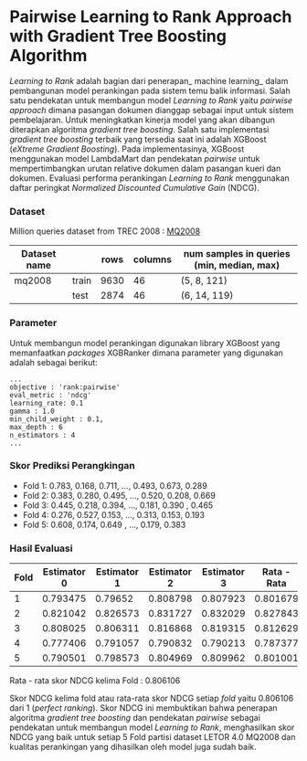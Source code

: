 # Pairwise Learning to Rank Approach with Gradient Tree Boosting Algorithm 
_Learning to Rank_ adalah bagian dari penerapan_ machine learning_ dalam pembangunan model perankingan pada sistem temu balik informasi. Salah satu pendekatan untuk membangun model _Learning to Rank_ yaitu _pairwise approach_ dimana pasangan dokumen dianggap sebagai input untuk sistem pembelajaran. Untuk meningkatkan kinerja model yang akan dibangun diterapkan algoritma _gradient tree boosting_. Salah satu implementasi _gradient tree boosting_ terbaik yang tersedia saat ini adalah XGBoost (_eXtreme Gradient Boosting_). Pada implementasinya, XGBoost menggunakan model LambdaMart dan pendekatan _pairwise_ untuk mempertimbangkan urutan relative dokumen dalam pasangan kueri dan dokumen. Evaluasi performa perankingan _Learning to Rank_ menggunakan daftar peringkat _Normalized Discounted Cumulative Gain_ (NDCG).

### Dataset
Million queries dataset from TREC 2008 :
[MQ2008](https://www.microsoft.com/en-us/research/project/letor-learning-rank-information-retrieval/#!letor-4-0)

| Dataset name |       | rows   | columns | num samples in queries (min, median, max) | 
|--------------|-------|--------|---------|-------------------------------------------| 
| mq2008       | train | 9630   | 46      | (5, 8, 121)                               | 
|              | test  | 2874   | 46      | (6, 14, 119)                              | 

### Parameter
Untuk membangun model perankingan digunakan library XGBoost yang memanfaatkan _packages_ XGBRanker dimana parameter yang digunakan adalah sebagai berikut:

```
...
objective : 'rank:pairwise'
eval_metric : 'ndcg'
learning_rate: 0.1
gamma : 1.0
min_child_weight : 0.1,
max_depth : 6
n_estimators : 4
...
```

### Skor Prediksi Perangkingan
 - Fold 1: 0.783, 0.168, 0.711, ..., 0.493, 0.673, 0.289
 - Fold 2: 0.383, 0.280, 0.495, ..., 0.520, 0.208, 0.669
 - Fold 3: 0.445, 0.218, 0.394, ..., 0.181, 0.390 , 0.465
 - Fold 4: 0.276, 0.527, 0.153, ..., 0.313, 0.153, 0.193
 - Fold 5: 0.608, 0.174, 0.649 , ..., 0.179, 0.383


### Hasil Evaluasi 

|Fold | Estimator 0 | Estimator 1 | Estimator 2 | Estimator 3 | Rata - Rata |
|-----|-------------|-------------|-------------|-------------|-------------|
|  1  | 0.793475    | 0.79652     | 0.808798    | 0.807923    | 0.801679    |
|  2  | 0.821042    | 0.826573    | 0.831727    | 0.832029    | 0.827843    |
|  3  | 0.808025    | 0.806311	  | 0.816868    | 0.819315    | 0.812629	  |
|  4  | 0.777406    | 0.791057    | 0.790832    | 0.790213    | 0.787377    |
|  5  | 0.790501	  | 0.798573    | 0.804969    | 0.809962    | 0.801001	  |

Rata - rata skor NDCG kelima Fold : 0.806106

Skor NDCG  kelima fold atau rata-rata skor NDCG setiap _fold_ yaitu  0.806106 dari 1 (_perfect ranking_). 
Skor NDCG ini membuktikan bahwa penerapan algoritma _gradient tree boosting_ dan pendekatan _pairwise_ sebagai pendekatan untuk membangun model _Learning to Rank_, menghasilkan skor NDCG yang baik untuk setiap 5 Fold partisi dataset LETOR 4.0 MQ2008 dan kualitas perankingan yang dihasilkan oleh model juga sudah baik.
